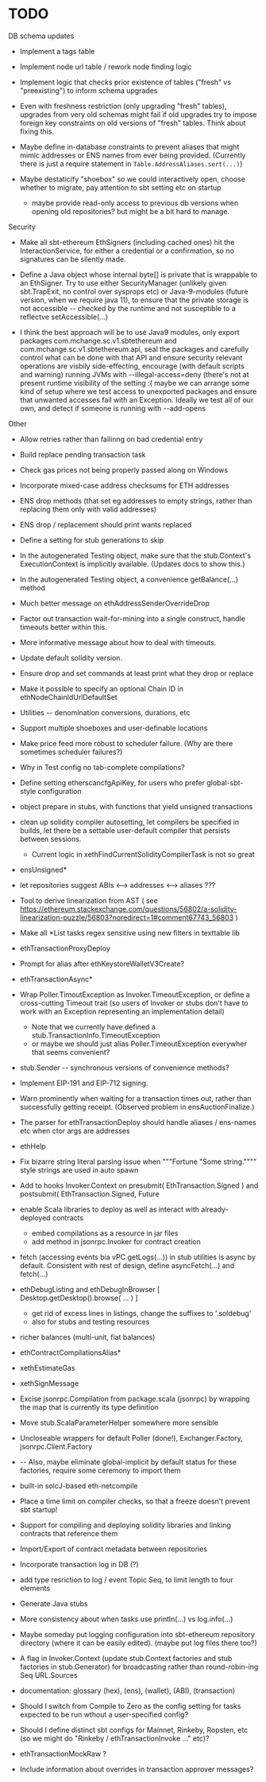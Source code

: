 # TODO

DB schema updates

* Implement a tags table

* Implement node url table / rework node finding logic

* Implement logic that checks prior existence of tables ("fresh" vs "preexisting") to inform schema upgrades

* Even with freshness restriction (only upgrading "fresh" tables), upgrades from very old schemas might fail if old upgrades try to
  impose foreign key constraints on old versions of "fresh" tables. Think about fixing this.

* Maybe define in-database constraints to prevent aliases that might mimic addresses or ENS names from ever being provided.
  (Currently there is just a require statement in `Table.AddressAliases.sert(...)`)

* Maybe destaticify "shoebox" so we could interactively open, choose whether to migrate, pay attention to sbt setting etc on startup
  - maybe provide read-only access to previous db versions when opening old repositories? but might be a bit hard to manage.

Security

* Make all sbt-ethereum EthSigners (including cached ones) hit the InteractionService, for either a credential or a confirmation, so
  no signatures can be silently made.

* Define a Java object whose internal byte[] is private that is wrappable to an EthSigner. Try to use either SecurityManager (unlikely
  given sbt.TrapExit, no control over sysprops etc) or Java-9-modules (future version, when we require java 11), to ensure that the private
  storage is not accessible -- checked by the runtime and not susceptible to a reflectve setAccessible(...)

* I think the best approach will be to use Java9 modules, only export packages com.mchange.sc.v1.sbtethereum and com.mchange.sc.v1.sbtethereum.api,
  seal the packages and carefully control what can be done with that API and ensure security relevant operations are visbily side-effecting,
  encourage (with default scripts and warning) running JVMs with --illegal-access=deny (there's not at present runtime visibility of the setting :(
  maybe we can arrange some kind of setup where we test access to unexported packages and ensure that unwanted accesses fail with an Exception.
  Ideally we test all of our own, and detect if someone is running with --add-opens

Other

* Allow retries rather than failinng on bad credential entry

* Build replace pending transaction task

* Check gas prices not being properly passed along on Windows

* Incorporate mixed-case address checksums for ETH addresses

* ENS drop methods (that set eg addresses to empty strings, rather than replacing them only with valid addresses)

* ENS drop / replacement should print wants replaced

* Define a setting for stub generations to skip

* In the autogenerated Testing object, make sure that the stub.Context's ExecutionContext is implicitly available. (Updates docs to show this.)

* In the autogenerated Testing object, a convenience getBalance(...) method

* Much better message on ethAddressSenderOverrideDrop

* Factor out transaction wait-for-mining into a single construct, handle timeouts better within this.

* More informative message about how to deal with timeouts.

* Update default solidity version.

* Ensure drop and set commands at least print what they drop or replace

* Make it possible to specify an optional Chain ID in ethNodeChainIdUrlDefaultSet

* Utilities -- denomination conversions, durations, etc

* Support multiple shoeboxes and user-definable locations

* Make price feed more robust to scheduler failure. (Why are there sometimes scheduler failures?)

* Why in Test config no tab-complete compilations?

* Define setting etherscancfgApiKey, for users who prefer global-sbt-style configuration

* object prepare in stubs, with functions that yield unsigned transactions

* clean up solidity compiler autosetting, let compilers be specified in builds, let there be a settable user-default compiler that persists between sessions.
  - Current logic in xethFindCurrentSolidityCompilerTask is not so great

* ensUnsigned*

* let repositories suggest ABIs <--> addresses <--> aliases ???

* Tool to derive linearization from AST
  ( see https://ethereum.stackexchange.com/questions/56802/a-solidity-linearization-puzzle/56803?noredirect=1#comment67743_56803 )

* Make all *List tasks regex sensitive using new filters in texttable lib

* ethTransactionProxyDeploy

* Prompt for alias after ethKeystoreWalletV3Create?

* ethTransactionAsync*

* Wrap Poller.TimoutException as Invoker.TimeoutException, or define a cross-cutting Timeout trait (so users of Invoker or stubs don't have to work with an Exception representing an implementation detail)
  - Note that we currently have defined a stub.TransactionInfo.TimeoutException
  - or maybe we should just alias Poller.TimeoutException everywher that seems convenient?

* stub.Sender -- synchronous versions of convenience methods?

* Implement EIP-191 and EIP-712 signing.

* Warn prominently when waiting for a transaction times out, rather than successfully getting receipt. (Observed problem in ensAuctionFinalize.)

* The parser for ethTransactionDeploy should handle aliases / ens-names etc when ctor args are addresses

* ethHelp

* Fix bizarre string literal parsing issue when """Fortune "Some string."""" style strings are used in auto spawn

* Add to hooks Invoker.Context on presubmit( EthTransaction.Signed ) and postsubmit( EthTransaction.Signed, Future

* enable Scala libraries to deploy as well as interact with already-deployed contracts
  * embed compilations as a resource in jar files
  * add method in jsonrpc.Invoker for contract creation

* fetch (accessing events bia vPC getLogs(...)) in stub utilities is async by default. Consistent with rest of design, define asyncFetch(...) and fetch(...)


* ethDebugListing and ethDebugInBrowser [ Desktop.getDesktop().browse( ... ) ]
  * get rid of excess lines in listings, change the suffixes to '.soldebug'
  * also for stubs and testing resources
* richer balances (multi-unit, fiat balances)
* ethContractCompilationsAlias*
* xethEstimateGas
* xethSignMessage
* Excise jsonrpc.Compilation from package.scala (jsonrpc) by wrapping the map that is currently its type definition



* Move stub.ScalaParameterHelper somewhere more sensible
* Uncloseable wrappers for default Poller (done!), Exchanger.Factory, jsonrpc.Client.Factory
*   -- Also, maybe eliminate global-implicit by default status for these factories, require some ceremony to import them

* built-in solcJ-based eth-netcompile
* Place a time limit on compiler checks, so that a freeze doesn't prevent sbt startup!
* Support for compiling and deploying solidity libraries and linking contracts that reference them
* Import/Export of contract metadata between repositories
* Incorporate transaction log in DB (?)
* add type resriction to log / event Topic Seq, to limit length to four elements

* Generate Java stubs

* More consistency about when tasks use println(...) vs log.info(...)

* Maybe someday put logging configuration into sbt-ethereum repository directory (where it can be easily edited). (maybe put log files there too?)

* A flag in Invoker.Context (update stub.Context factories and stub factories in stub.Generator) for broadcasting rather than round-robin-ing Seq URL.Sources

* documentation: glossary (hex), (ens), (wallet), (ABI), (transaction)

* Should I switch from Compile to Zero as the config setting for tasks expected to be run wthout a user-specified config?

* Should I define distinct sbt configs for Mainnet, Rinkeby, Ropsten, etc (so we might do "Rinkeby / ethTransactionInvoke ..." etc)?

* ethTransactionMockRaw ?

* Include information about overrides in transaction approver messages?





